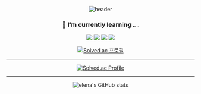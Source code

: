 <div align="center">
  
![header](https://capsule-render.vercel.app/api?type=waving&color=0:5468FF,100:a82da8&height=200&section=header&text=Elena%20is&fontSize=70&fontColor=FFFFFF)


### 🌱 I’m currently learning ...
  
<img src="https://img.shields.io/badge/HTML5-E34F26?style=flat-square&logo=HTML5&logoColor=white"/></a>
<img src="https://img.shields.io/badge/CSS3-1572B6?style=flat-square&logo=CSS3&logoColor=white"/></a>
<img src="https://img.shields.io/badge/Python-7b00ff?style=flat-square&logo=Python&logoColor=white"/></a>
<img src="https://img.shields.io/badge/bootstrap-ed63ff?style=flat-square&logo=bootstrap&logoColor=white">



[![Solved.ac
프로필](http://mazassumnida.wtf/api/mini/generate_badge?boj=yjks0201)](https://solved.ac/yjks0201)

<hr>

[![Solved.ac Profile](http://mazassumnida.wtf/api/v2/generate_badge?boj=yjks0201)](https://solved.ac/yjks0201/)

<hr>

![elena's GitHub stats](https://github-readme-stats.vercel.app/api?username=elenaisnanocat&show_icons=true&theme=tokyonight)

<!--
**elenaisnanocat/elenaisnanocat** is a ✨ _special_ ✨ repository because its `README.md` (this file) appears on your GitHub profile.

Here are some ideas to get you started:

- 🔭 I’m currently working on ...
- 🌱 I’m currently learning ...
- 👯 I’m looking to collaborate on ...
- 🤔 I’m looking for help with ...
- 💬 Ask me about ...
- 📫 How to reach me: ...
- 😄 Pronouns: ...
- ⚡ Fun fact: ...
-->

</div>
